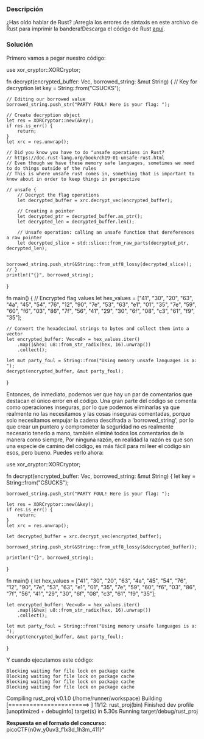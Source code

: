 

### Descripción
¿Has oído hablar de Rust? ¡Arregla los errores de sintaxis en este archivo de Rust para imprimir la bandera!Descarga el código de Rust [aquí](https://challenge-files.picoctf.net/c_verbal_sleep/dcdaf491b35c1d0f5075e9583edbbb7aaea1dffb6ad32bc000e4d87b5200ff7b/fixme3.tar.gz).
### Solución

Primero vamos a pegar nuestro código:

use xor_cryptor::XORCryptor;

fn decrypt(encrypted_buffer: Vec<u8>, borrowed_string: &mut String) {
    // Key for decryption
    let key = String::from("CSUCKS");

    // Editing our borrowed value
    borrowed_string.push_str("PARTY FOUL! Here is your flag: ");

    // Create decryption object
    let res = XORCryptor::new(&key);
    if res.is_err() {
        return;
    }
    let xrc = res.unwrap();

    // Did you know you have to do "unsafe operations in Rust?
    // https://doc.rust-lang.org/book/ch19-01-unsafe-rust.html
    // Even though we have these memory safe languages, sometimes we need to do things outside of the rules
    // This is where unsafe rust comes in, something that is important to know about in order to keep things in perspective
    
    // unsafe {
        // Decrypt the flag operations 
        let decrypted_buffer = xrc.decrypt_vec(encrypted_buffer);

        // Creating a pointer 
        let decrypted_ptr = decrypted_buffer.as_ptr();
        let decrypted_len = decrypted_buffer.len();
        
        // Unsafe operation: calling an unsafe function that dereferences a raw pointer
        let decrypted_slice = std::slice::from_raw_parts(decrypted_ptr, decrypted_len);

        borrowed_string.push_str(&String::from_utf8_lossy(decrypted_slice));
    // }
    println!("{}", borrowed_string);
}

fn main() {
    // Encrypted flag values
    let hex_values = ["41", "30", "20", "63", "4a", "45", "54", "76", "12", "90", "7e", "53", "63", "e1", "01", "35", "7e", "59", "60", "f6", "03", "86", "7f", "56", "41", "29", "30", "6f", "08", "c3", "61", "f9", "35"];

    // Convert the hexadecimal strings to bytes and collect them into a vector
    let encrypted_buffer: Vec<u8> = hex_values.iter()
        .map(|&hex| u8::from_str_radix(hex, 16).unwrap())
        .collect();

    let mut party_foul = String::from("Using memory unsafe languages is a: ");
    decrypt(encrypted_buffer, &mut party_foul);
}

Entonces, de inmediato, podemos ver que hay un par de comentarios que destacan el único error en el código. Una gran parte del código se comenta como operaciones inseguras, por lo que podemos eliminarlas ya que realmente no las necesitamos y las cosas inseguras comentadas, porque solo necesitamos empujar la cadena descifrada a 'borrowed_string', por lo que crear un puntero y comprometer la seguridad no es realmente necesario tenerlo a mano, también eliminé todos los comentarios de la manera como siempre, Por ninguna razón, en realidad la razón es que son una especie de camino del código, es más fácil para mí leer el código sin esos, pero bueno. Puedes verlo ahora:

use xor_cryptor::XORCryptor;

fn decrypt(encrypted_buffer: Vec<u8>, borrowed_string: &mut String) {
    let key = String::from("CSUCKS");

    borrowed_string.push_str("PARTY FOUL! Here is your flag: ");

    let res = XORCryptor::new(&key);
    if res.is_err() {
        return;
    }
    let xrc = res.unwrap();

    let decrypted_buffer = xrc.decrypt_vec(encrypted_buffer);

    borrowed_string.push_str(&String::from_utf8_lossy(&decrypted_buffer));

    println!("{}", borrowed_string);
}

fn main() {
    let hex_values = ["41", "30", "20", "63", "4a", "45", "54", "76", "12", "90", "7e", "53", "63", "e1", "01", "35", "7e", "59", "60", "f6", "03", "86", "7f", "56", "41", "29", "30", "6f", "08", "c3", "61", "f9", "35"];

    let encrypted_buffer: Vec<u8> = hex_values.iter()
        .map(|&hex| u8::from_str_radix(hex, 16).unwrap())
        .collect();

    let mut party_foul = String::from("Using memory unsafe languages is a: ");
    decrypt(encrypted_buffer, &mut party_foul);
}

Y cuando ejecutamos este código:

    Blocking waiting for file lock on package cache
    Blocking waiting for file lock on package cache
    Blocking waiting for file lock on package cache
    Blocking waiting for file lock on package cache
   Compiling rust_proj v0.1.0 (/home/runner/workspace)
    Building [=======================>   ] 11/12: rust_proj(bin)
    Finished dev profile [unoptimized + debuginfo] target(s) in 5.30s
     Running target/debug/rust_proj


**Respuesta en el formato del concurso:**
picoCTF{n0w_y0uv3_f1x3d_1h3m_411}"